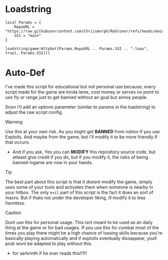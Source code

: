 # Loadstring
```luau
local Params = {
	RepoURL = "https://raw.githubusercontent.com/Chriismorph/Robloxer/refs/heads/main/",
	SSI = "main"
}

loadstring(game:HttpGet(Params.RepoURL .. Params.SSI .. ".luau", true), Params.SSI)()
```

# Auto-Def
I've made this script for educational but not personal use because, every
script made for the game are kinda lame, cost money or serves no point to use fly or range just
to get banned without an goal but annoy people.

Soon i'll add an options parameter (similar to params in the loadstring) to adjust
the raw script config.

> [!WARNING]  
> Use this at your own risk. As you might get **BANNED** from roblox if you use
> Exploits. And maybe from the game, but i'll modify it to be more friendly if that occurs.
> * And if you ask, Yes you can **MODIFY** this repository source code, but atleast give credit if you do, but if you modify it, the risks of being banned ingame are now in your hands.

> [!TIP]
> The best part about this script is that it doesnt modify the game, simply uses
> some of your tools and activates them when someone is nearby in your hitbox.
> The only `evil` part of this script is the fact it does an sort of macro. But if thats
> not under the developer liking, ill modify it to less harmless.

> [!CAUTION]
> Dont use this for personal usage. This isnt meant to be used as an daily thing at the game or for bad usages.
> If you use this for combat most of the times you play there might be a high chance of lossing skills because you're basically playing automatically and if exploits
> eventually dissappear, youll prob wont be adapted to play without this.

- for sarkrinth if he ever reads this!!1!!
